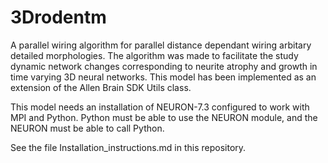 3Drodentm
=========

A parallel wiring algorithm for parallel distance dependant wiring arbitary detailed morphologies. The algorithm was made to facilitate the study dynamic network changes corresponding to neurite atrophy and growth in time varying 3D neural networks. This model has been implemented as an extension of the Allen Brain SDK Utils class.


This model needs an installation of NEURON-7.3 configured to work with MPI and Python. Python must be able to use the NEURON module, and the NEURON must be able to call Python.

See the file Installation_instructions.md in this repository.